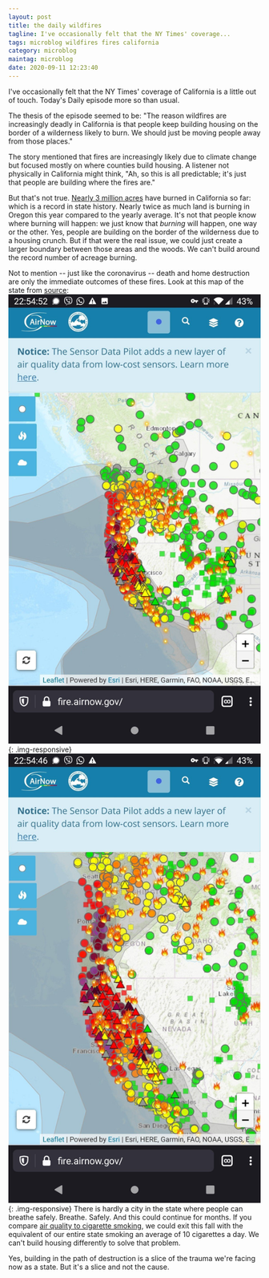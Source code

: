 ```yaml
---
layout: post
title: the daily wildfires
tagline: I've occasionally felt that the NY Times' coverage...
tags: microblog wildfires fires california
category: microblog
maintag: microblog
date: 2020-09-11 12:23:40
---
```

I've occasionally felt that the NY Times' coverage of California is a little out of touch. Today's Daily episode more so than usual.

The thesis of the episode seemed to be: "The reason wildfires are increasingly deadly in California is that people keep building housing on the border of a wilderness likely to burn. We should just be moving people away from those places."

The story mentioned that fires are increasingly likely due to climate change but focused mostly on where counties build housing. A listener not physically in California might think, "Ah, so this is all predictable; it's just that people are building where the fires are."

But that's not true. [Nearly 3 million acres](https://www.cnbc.com/2020/09/11/wildfires-death-toll-rises-in-california-oregon-and-washington-.html) have burned in California so far: which is a record in state history. Nearly twice as much land is burning in Oregon this year compared to the yearly average. It's not that people know where burning will happen: we just know that _burning_ will happen, one way or the other. Yes, people are building on the border of the wilderness due to a housing crunch. But if that were the real issue, we could just create a larger boundary between those areas and the woods. We can't build around the record number of acreage burning.

Not to mention -- just like the coronavirus -- death and home destruction are only the immediate outcomes of these fires. Look at this map of the state from [source](): ![picture from Airnow.gov on 9/10/2020 showing the entire state of California covered in smoke and unhealthy air quality markers](/images/airnow.jpeg){: .img-responsive}![Zoomed in version of the photo. The boundaries of California and the surrounding states are more visible to more clearly show the spread of smoke and how it covers quite literally the entire state.](/images/airnow-zoomed.jpeg){: .img-responsive}
There is hardly a city in the state where people can breathe safely. Breathe. Safely. And this could continue for months. If you compare [air quality to cigarette smoking](http://berkeleyearth.org/archive/air-pollution-and-cigarette-equivalence/), we could exit this fall with the equivalent of our entire state smoking an average of 10 cigarettes a day. We can't build housing differently to solve that problem.

Yes, building in the path of destruction is a slice of the trauma we're facing now as a state. But it's a slice and not the cause.